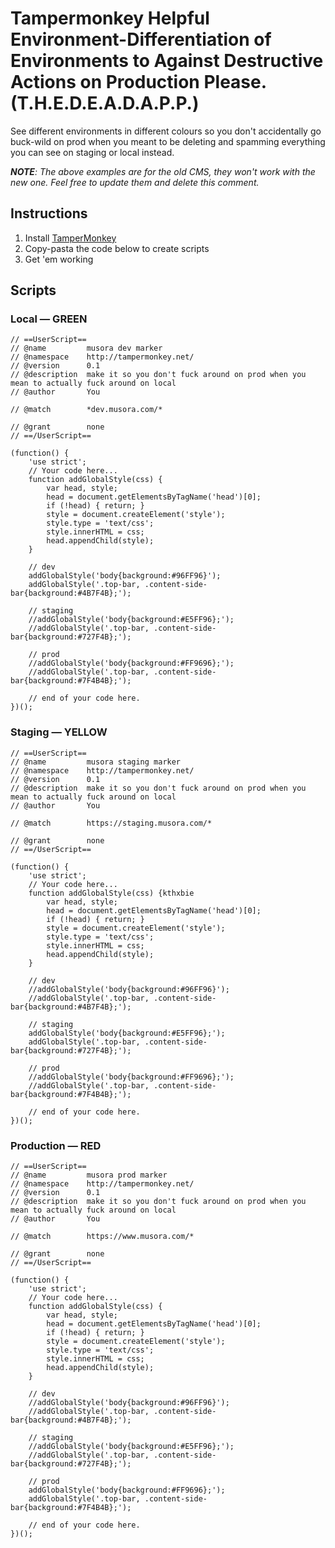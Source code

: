 
Tampermonkey Helpful Environment-Differentiation of Environments to Against Destructive Actions on Production Please. (T.H.E.D.E.A.D.A.P.P.)
==========================

See different environments in different colours so you don't accidentally go buck-wild on prod when you meant to be deleting and spamming everything you can see on staging or local instead.


***NOTE**: The above examples are for the old CMS, they won't work with the new one. Feel free to update them and delete this comment.*


Instructions
-------------------------

1. Install [TamperMonkey](https://tampermonkey.net/)
2. Copy-pasta the code below to create scripts
3. Get 'em working


Scripts
-------------------------

### Local — GREEN

```
// ==UserScript==
// @name         musora dev marker
// @namespace    http://tampermonkey.net/
// @version      0.1
// @description  make it so you don't fuck around on prod when you mean to actually fuck around on local
// @author       You

// @match        *dev.musora.com/*

// @grant        none
// ==/UserScript==

(function() {
    'use strict';
    // Your code here...
    function addGlobalStyle(css) {
        var head, style;
        head = document.getElementsByTagName('head')[0];
        if (!head) { return; }
        style = document.createElement('style');
        style.type = 'text/css';
        style.innerHTML = css;
        head.appendChild(style);
    }

    // dev
    addGlobalStyle('body{background:#96FF96}');
    addGlobalStyle('.top-bar, .content-side-bar{background:#4B7F4B};');

    // staging
    //addGlobalStyle('body{background:#E5FF96};');
    //addGlobalStyle('.top-bar, .content-side-bar{background:#727F4B};');

    // prod
    //addGlobalStyle('body{background:#FF9696};');
    //addGlobalStyle('.top-bar, .content-side-bar{background:#7F4B4B};');

    // end of your code here.
})();
```

### Staging — YELLOW

```
// ==UserScript==
// @name         musora staging marker
// @namespace    http://tampermonkey.net/
// @version      0.1
// @description  make it so you don't fuck around on prod when you mean to actually fuck around on local
// @author       You

// @match        https://staging.musora.com/*

// @grant        none
// ==/UserScript==

(function() {
    'use strict';
    // Your code here...
    function addGlobalStyle(css) {kthxbie
        var head, style;
        head = document.getElementsByTagName('head')[0];
        if (!head) { return; }
        style = document.createElement('style');
        style.type = 'text/css';
        style.innerHTML = css;
        head.appendChild(style);
    }

    // dev
    //addGlobalStyle('body{background:#96FF96}');
    //addGlobalStyle('.top-bar, .content-side-bar{background:#4B7F4B};');

    // staging
    addGlobalStyle('body{background:#E5FF96};');
    addGlobalStyle('.top-bar, .content-side-bar{background:#727F4B};');

    // prod
    //addGlobalStyle('body{background:#FF9696};');
    //addGlobalStyle('.top-bar, .content-side-bar{background:#7F4B4B};');

    // end of your code here.
})();
```

### Production — RED

```
// ==UserScript==
// @name         musora prod marker
// @namespace    http://tampermonkey.net/
// @version      0.1
// @description  make it so you don't fuck around on prod when you mean to actually fuck around on local
// @author       You

// @match        https://www.musora.com/*

// @grant        none
// ==/UserScript==

(function() {
    'use strict';
    // Your code here...
    function addGlobalStyle(css) {
        var head, style;
        head = document.getElementsByTagName('head')[0];
        if (!head) { return; }
        style = document.createElement('style');
        style.type = 'text/css';
        style.innerHTML = css;
        head.appendChild(style);
    }

    // dev
    //addGlobalStyle('body{background:#96FF96}');
    //addGlobalStyle('.top-bar, .content-side-bar{background:#4B7F4B};');

    // staging
    //addGlobalStyle('body{background:#E5FF96};');
    //addGlobalStyle('.top-bar, .content-side-bar{background:#727F4B};');

    // prod
    addGlobalStyle('body{background:#FF9696};');
    addGlobalStyle('.top-bar, .content-side-bar{background:#7F4B4B};');

    // end of your code here.
})();
```


